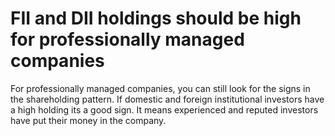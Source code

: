 # FII and DII holdings should be high for professionally managed companies

For professionally managed companies, you can still look for the signs in the shareholding pattern. If domestic and foreign institutional investors have a high holding its a good sign. It means experienced and reputed investors have put their money in the company.
